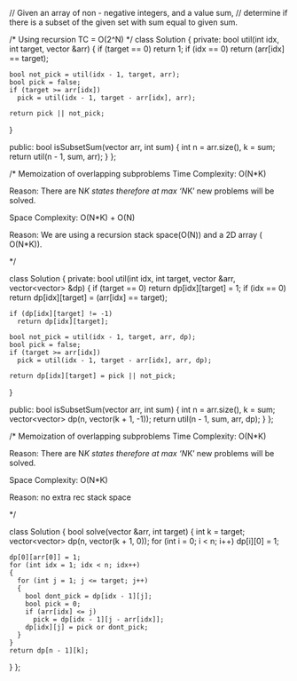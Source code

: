 // Given an array of non - negative integers, and a value sum,
// determine if there is a subset of the given set with sum equal to given sum.

/*
Using recursion
TC = O(2^N)
 */
class Solution
{
private:
  bool util(int idx, int target, vector<int> &arr)
  {
    if (target == 0)
      return 1;
    if (idx == 0)
      return (arr[idx] == target);

    bool not_pick = util(idx - 1, target, arr);
    bool pick = false;
    if (target >= arr[idx])
      pick = util(idx - 1, target - arr[idx], arr);

    return pick || not_pick;
  }

public:
  bool isSubsetSum(vector<int> arr, int sum)
  {
    int n = arr.size(), k = sum;
    return util(n - 1, sum, arr);
  }
};

/* Memoization of overlapping subproblems
Time Complexity: O(N*K)

Reason: There are N*K states therefore at max ‘N*K’ new problems will be solved.

Space Complexity: O(N*K) + O(N)

Reason: We are using a recursion stack space(O(N)) and a 2D array ( O(N*K)).

*/

class Solution
{
private:
  bool util(int idx, int target, vector<int> &arr, vector<vector<int>> &dp)
  {
    if (target == 0)
      return dp[idx][target] = 1;
    if (idx == 0)
      return dp[idx][target] = (arr[idx] == target);

    if (dp[idx][target] != -1)
      return dp[idx][target];

    bool not_pick = util(idx - 1, target, arr, dp);
    bool pick = false;
    if (target >= arr[idx])
      pick = util(idx - 1, target - arr[idx], arr, dp);

    return dp[idx][target] = pick || not_pick;
  }

public:
  bool isSubsetSum(vector<int> arr, int sum)
  {
    int n = arr.size(), k = sum;
    vector<vector<int>> dp(n, vector<int>(k + 1, -1));
    return util(n - 1, sum, arr, dp);
  }
};

/* Memoization of overlapping subproblems
Time Complexity: O(N*K)

Reason: There are N*K states therefore at max ‘N*K’ new problems will be solved.

Space Complexity: O(N*K)

Reason: no extra rec stack space

*/

class Solution
{
  bool solve(vector<int> &arr, int target)
  {
    int k = target;
    vector<vector<bool>> dp(n, vector<bool>(k + 1, 0));
    for (int i = 0; i < n; i++)
      dp[i][0] = 1;

    dp[0][arr[0]] = 1;
    for (int idx = 1; idx < n; idx++)
    {
      for (int j = 1; j <= target; j++)
      {
        bool dont_pick = dp[idx - 1][j];
        bool pick = 0;
        if (arr[idx] <= j)
          pick = dp[idx - 1][j - arr[idx]];
        dp[idx][j] = pick or dont_pick;
      }
    }
    return dp[n - 1][k];
  }
};